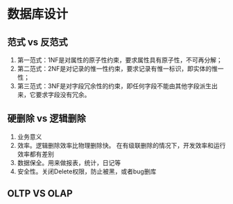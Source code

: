 # 数据库设计
## 范式 vs 反范式
1. 第一范式：1NF是对属性的原子性约束，要求属性具有原子性，不可再分解；
2. 第二范式：2NF是对记录的惟一性约束，要求记录有惟一标识，即实体的惟一性； 
3. 第三范式：3NF是对字段冗余性的约束，即任何字段不能由其他字段派生出来，它要求字段没有冗余。
## 硬删除 vs 逻辑删除
1. 业务意义
2. 效率。逻辑删除效率比物理删除快。
        在有级联删除的情况下，开发效率和运行效率都有差别
3. 数据保全。用来做报表，统计，日记等
4. 安全性。关闭Delete权限，防止被黑，或者bug删库
## OLTP VS OLAP